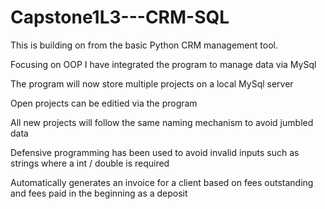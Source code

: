 # Capstone1L3---CRM-SQL

This is building on from the basic Python CRM management tool.

Focusing on OOP I have integrated the program to manage data via MySql

The program will now store multiple projects on a local MySql server

Open projects can be editied via the program

All new projects will follow the same naming mechanism to avoid jumbled data

Defensive programming has been used to avoid invalid inputs such as strings where a int / double is required

Automatically generates an invoice for a client based on fees outstanding and fees paid in the beginning as a deposit
